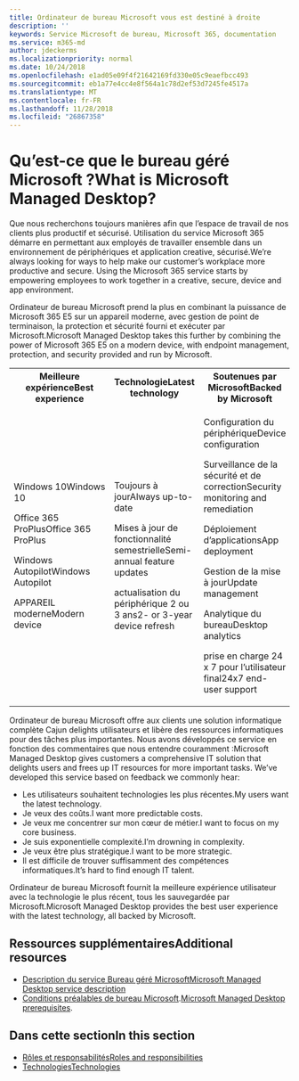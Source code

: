 ```yaml
---
title: Ordinateur de bureau Microsoft vous est destiné à droite
description: ''
keywords: Service Microsoft de bureau, Microsoft 365, documentation
ms.service: m365-md
author: jdeckerms
ms.localizationpriority: normal
ms.date: 10/24/2018
ms.openlocfilehash: e1ad05e09f4f21642169fd330e05c9eaefbcc493
ms.sourcegitcommit: eb1a77e4cc4e8f564a1c78d2ef53d7245fe4517a
ms.translationtype: MT
ms.contentlocale: fr-FR
ms.lasthandoff: 11/28/2018
ms.locfileid: "26867358"
---
```

# <a name="what-is-microsoft-managed-desktop"></a><span data-ttu-id="d46e6-103">Qu’est-ce que le bureau géré Microsoft ?</span><span class="sxs-lookup"><span data-stu-id="d46e6-103">What is Microsoft Managed Desktop?</span></span>

<!--from Overview-->

<span data-ttu-id="d46e6-p101">Que nous recherchons toujours manières afin que l’espace de travail de nos clients plus productif et sécurisé. Utilisation du service Microsoft 365 démarre en permettant aux employés de travailler ensemble dans un environnement de périphériques et application creative, sécurisé.</span><span class="sxs-lookup"><span data-stu-id="d46e6-p101">We’re always looking for ways to help make our customer’s workplace more productive and secure. Using the Microsoft 365 service starts by empowering employees to work together in a creative, secure, device and app environment.</span></span>

<span data-ttu-id="d46e6-106">Ordinateur de bureau Microsoft prend la plus en combinant la puissance de Microsoft 365 E5 sur un appareil moderne, avec gestion de point de terminaison, la protection et sécurité fourni et exécuter par Microsoft.</span><span class="sxs-lookup"><span data-stu-id="d46e6-106">Microsoft Managed Desktop takes this further by combining the power of Microsoft 365 E5 on a modern device, with endpoint management, protection, and security provided and run by Microsoft.</span></span>


<table>
<tr><th><span data-ttu-id="d46e6-107">Meilleure expérience</span><span class="sxs-lookup"><span data-stu-id="d46e6-107">Best experience</span></span></th><th><span data-ttu-id="d46e6-108">Technologie</span><span class="sxs-lookup"><span data-stu-id="d46e6-108">Latest technology</span></span></th><th><span data-ttu-id="d46e6-109">Soutenues par Microsoft</span><span class="sxs-lookup"><span data-stu-id="d46e6-109">Backed by Microsoft</span></span></th></tr>
<tr><td><p><span data-ttu-id="d46e6-110">Windows 10</span><span class="sxs-lookup"><span data-stu-id="d46e6-110">Windows 10</span></span></p><p><span data-ttu-id="d46e6-111">Office 365 ProPlus</span><span class="sxs-lookup"><span data-stu-id="d46e6-111">Office 365 ProPlus</span></span></p><p></p><p><span data-ttu-id="d46e6-112">Windows Autopilot</span><span class="sxs-lookup"><span data-stu-id="d46e6-112">Windows Autopilot</span></span></p><p><span data-ttu-id="d46e6-113">APPAREIL moderne</span><span class="sxs-lookup"><span data-stu-id="d46e6-113">Modern device</span></span></p></td><td><p><span data-ttu-id="d46e6-114">Toujours à jour</span><span class="sxs-lookup"><span data-stu-id="d46e6-114">Always up-to-date</span></span></p><p><span data-ttu-id="d46e6-115">Mises à jour de fonctionnalité semestrielle</span><span class="sxs-lookup"><span data-stu-id="d46e6-115">Semi-annual feature updates</span></span> </p><p><span data-ttu-id="d46e6-116">actualisation du périphérique 2 ou 3 ans</span><span class="sxs-lookup"><span data-stu-id="d46e6-116">2- or 3-year device refresh</span></span></p></td><td><p><span data-ttu-id="d46e6-117">Configuration du périphérique</span><span class="sxs-lookup"><span data-stu-id="d46e6-117">Device configuration</span></span></p><p><span data-ttu-id="d46e6-118">Surveillance de la sécurité et de correction</span><span class="sxs-lookup"><span data-stu-id="d46e6-118">Security monitoring and remediation</span></span></p><p><span data-ttu-id="d46e6-119">Déploiement d’applications</span><span class="sxs-lookup"><span data-stu-id="d46e6-119">App deployment</span></span></p><p><span data-ttu-id="d46e6-120">Gestion de la mise à jour</span><span class="sxs-lookup"><span data-stu-id="d46e6-120">Update management</span></span></p><p><span data-ttu-id="d46e6-121">Analytique du bureau</span><span class="sxs-lookup"><span data-stu-id="d46e6-121">Desktop analytics</span></span></p><p><span data-ttu-id="d46e6-122">prise en charge 24 x 7 pour l’utilisateur final</span><span class="sxs-lookup"><span data-stu-id="d46e6-122">24x7 end-user support</span></span></p></td></tr>
</table>

<span data-ttu-id="d46e6-p102">Ordinateur de bureau Microsoft offre aux clients une solution informatique complète Cajun delights utilisateurs et libère des ressources informatiques pour des tâches plus importantes. Nous avons développés ce service en fonction des commentaires que nous entendre couramment :</span><span class="sxs-lookup"><span data-stu-id="d46e6-p102">Microsoft Managed Desktop gives customers a comprehensive IT solution that delights users and frees up IT resources for more important tasks. We’ve developed this service based on feedback we commonly hear:</span></span>
- <span data-ttu-id="d46e6-125">Les utilisateurs souhaitent technologies les plus récentes.</span><span class="sxs-lookup"><span data-stu-id="d46e6-125">My users want the latest technology.</span></span>
- <span data-ttu-id="d46e6-126">Je veux des coûts.</span><span class="sxs-lookup"><span data-stu-id="d46e6-126">I want more predictable costs.</span></span>
- <span data-ttu-id="d46e6-127">Je veux me concentrer sur mon cœur de métier.</span><span class="sxs-lookup"><span data-stu-id="d46e6-127">I want to focus on my core business.</span></span> 
- <span data-ttu-id="d46e6-128">Je suis exponentielle complexité.</span><span class="sxs-lookup"><span data-stu-id="d46e6-128">I’m drowning in complexity.</span></span> 
- <span data-ttu-id="d46e6-129">Je veux être plus stratégique.</span><span class="sxs-lookup"><span data-stu-id="d46e6-129">I want to be more strategic.</span></span> 
- <span data-ttu-id="d46e6-130">Il est difficile de trouver suffisamment des compétences informatiques.</span><span class="sxs-lookup"><span data-stu-id="d46e6-130">It’s hard to find enough IT talent.</span></span>  

<span data-ttu-id="d46e6-131">Ordinateur de bureau Microsoft fournit la meilleure expérience utilisateur avec la technologie le plus récent, tous les sauvegardée par Microsoft.</span><span class="sxs-lookup"><span data-stu-id="d46e6-131">Microsoft Managed Desktop provides the best user experience with the latest technology, all backed by Microsoft.</span></span> 

## <a name="additional-resources"></a><span data-ttu-id="d46e6-132">Ressources supplémentaires</span><span class="sxs-lookup"><span data-stu-id="d46e6-132">Additional resources</span></span>
- [<span data-ttu-id="d46e6-133">Description du service Bureau géré Microsoft</span><span class="sxs-lookup"><span data-stu-id="d46e6-133">Microsoft Managed Desktop service description</span></span>](../service-description/index.md)
- <span data-ttu-id="d46e6-134">[Conditions préalables de bureau Microsoft](../get-ready/prerequisites.md).</span><span class="sxs-lookup"><span data-stu-id="d46e6-134">[Microsoft Managed Desktop prerequisites](../get-ready/prerequisites.md).</span></span>

<!--When you enroll in Microsoft Managed Desktop, Microsoft provides you with devices that are configured to join your Azure Active Directory tenant. Windows 10, Office 365, and some apps and features associated with [Microsoft 365 Enterprise E5](https://www.microsoft.com/en-us/microsoft-365/compare-all-microsoft-365-plans) are installed (by Microsoft) on your devices. When your employees who are using these devices need help, they contact Microsoft Managed Desktop support (provided by Microsoft) through a custom chat app.--> 

<!--With Microsoft Managed Desktop, you get **software as a service** (Microsoft 365 E5), **Device as a service** (Microsoft Surface devices ready to use), and **IT support as a service** (Help desk and more).--> 
 
## <a name="in-this-section"></a><span data-ttu-id="d46e6-135">Dans cette section</span><span class="sxs-lookup"><span data-stu-id="d46e6-135">In this section</span></span>
- [<span data-ttu-id="d46e6-136">Rôles et responsabilités</span><span class="sxs-lookup"><span data-stu-id="d46e6-136">Roles and responsibilities</span></span>](roles-and-responsibilities.md)
- [<span data-ttu-id="d46e6-137">Technologies</span><span class="sxs-lookup"><span data-stu-id="d46e6-137">Technologies</span></span>](technologies.md)
